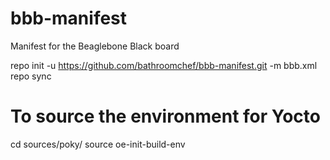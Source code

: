 # bbb-manifest
Manifest for the Beaglebone Black board

repo init -u https://github.com/bathroomchef/bbb-manifest.git -m bbb.xml
repo sync


# To source the environment for Yocto
cd sources/poky/
source oe-init-build-env
